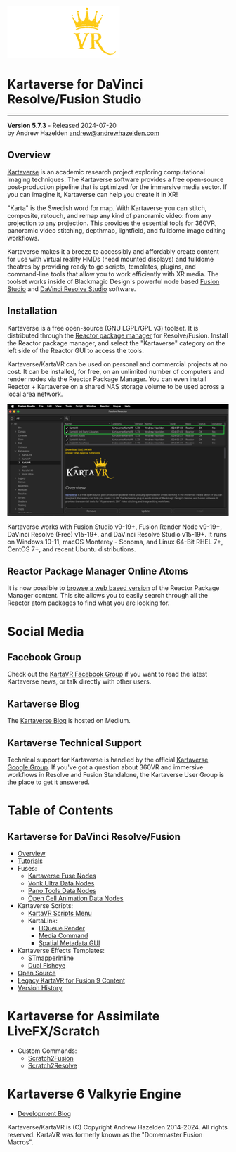 ![KartaVR](images/kartavr_logo_256x120px.png)

# Kartaverse for DaVinci Resolve/Fusion Studio

-------------------------
**Version 5.7.3** - Released 2024-07-20  
by Andrew Hazelden [andrew@andrewhazelden.com](mailto:andrew@andrewhazelden.com)

## <a name="overview"></a>Overview

[Kartaverse](https://github.com/kartaverse) is an academic research project exploring computational imaging techniques. The Kartaverse software provides a free open-source post-production pipeline that is optimized for the immersive media sector. If you can imagine it, Kartaverse can help you create it in XR!

"Karta" is the Swedish word for map. With Kartaverse you can stitch, composite, retouch, and remap any kind of panoramic video: from any projection to any projection. This provides the essential tools for 360VR, panoramic video stitching, depthmap, lightfield, and fulldome image editing workflows.

Kartaverse makes it a breeze to accessibly and affordably create content for use with virtual reality HMDs (head mounted displays) and fulldome theatres by providing ready to go scripts, templates, plugins, and command-line tools that allow you to work efficiently with XR media. The toolset works inside of Blackmagic Design's powerful node based [Fusion Studio](https://www.blackmagicdesign.com/products/fusion) and [DaVinci Resolve Studio](https://www.blackmagicdesign.com/products/davinciresolve/) software.

## <a name="install"></a>Installation

Kartaverse is a free open-source (GNU LGPL/GPL v3) toolset. It is distributed through the [Reactor package manager](https://kartaverse.github.io/Reactor-Docs/#/reactor) for Resolve/Fusion. Install the Reactor package manager, and select the "Kartaverse" category on the left side of the Reactor GUI to access the tools.

Kartaverse/KartaVR can be used on personal and commercial projects at no cost. It can be installed, for free, on an unlimited number of computers and render nodes via the Reactor Package Manager. You can even install Reactor + Kartaverse on a shared NAS storage volume to be used across a local area network.

![KartaVR for Reactor](images/kartavr-Install.png)

Kartaverse works with Fusion Studio v9-19+, Fusion Render Node v9-19+, DaVinci Resolve (Free) v15-19+, and DaVinci Resolve Studio v15-19+. It runs on Windows 10-11, macOS Monterey - Sonoma, and Linux 64-Bit RHEL 7+, CentOS 7+, and recent Ubuntu distributions.

## Reactor Package Manager Online Atoms

It is now possible to [browse a web based version](https://kartaverse.github.io/Reactor-Docs/) of the Reactor Package Manager content. This site allows you to easily search through all the Reactor atom packages to find what you are looking for.

# Social Media

## Facebook Group

Check out the [KartaVR Facebook Group](https://www.facebook.com/groups/kartavr) if you want to read the latest Kartaverse news, or talk directly with other  users.

## Kartaverse Blog

The [Kartaverse Blog](https://medium.com/@andrewhazelden) is hosted on Medium.

## Kartaverse Technical Support

Technical support for Kartaverse is handled by the official [Kartaverse Google Group](https://groups.google.com/g/kartaverse/). If you've got a question about 360VR and immersive workflows in Resolve and Fusion Standalone, the Kartaverse User Group is the place to get it answered.

# Table of Contents

## Kartaverse for DaVinci Resolve/Fusion

- [Overview](#overview)
- [Tutorials](tutorials)
- Fuses:
    - [Kartaverse Fuse Nodes](fuses)
    - [Vonk Ultra Data Nodes](https://docs.google.com/document/d/1U9WfdHlE1AZHdU6_ZQCB1I2nSa5I7TyHG2vKMi2I7v8/edit?usp=sharing)
    - [Pano Tools Data Nodes](https://kartaverse.github.io/PT-Data-Nodes-Docs/)
    - [Open Cell Animation Data Nodes](https://docs.google.com/document/d/1DXnF47CK7dteF7lidwek5-lwy5qB75nBQMt_2Bp0y0g/edit#heading=h.abzdtec4alet)
- Kartaverse Scripts:
    - [KartaVR Scripts Menu](scripts)
    - KartaLink:
        - [HQueue Render](hqueue)
        - [Media Command](mediacommand)
        - [Spatial Metadata GUI](https://github.com/Kartaverse/Spatial-Metadata)
- Kartaverse Effects Templates:
    - [STmapperInline](stmapperinline)
    - [Dual Fisheye](dualfisheye)
- [Open Source](opensource_tools)
- [Legacy KartaVR for Fusion 9 Content](legacy)
- [Version History](version_history)

# Kartaverse for Assimilate LiveFX/Scratch

- Custom Commands:
    - [Scratch2Fusion](https://github.com/AndrewHazelden/Scratch2Fusion/blob/main/Docs/Scratch2Fusion.md)
    - [Scratch2Resolve](https://github.com/AndrewHazelden/Scratch2Fusion/blob/main/Docs/Scratch2Resolve.md)

# Kartaverse 6 Valkyrie Engine

- [Development Blog](https://github.com/Kartaverse/ValkyrieEngine)

Kartaverse/KartaVR is (C) Copyright Andrew Hazelden 2014-2024. All rights reserved. KartaVR was formerly known as the "Domemaster Fusion Macros".


